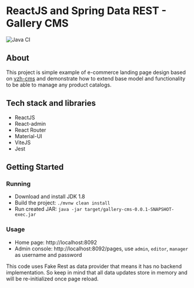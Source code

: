 # ReactJS and Spring Data REST - Gallery CMS
![Java CI](https://github.com/vzhyhunou/gallery-cms/actions/workflows/deploy.yml/badge.svg)
## About
This project is simple example of e-commerce landing page design based on [vzh-cms](https://github.com/vzhyhunou/vzh-cms) and demonstrate how to extend base model and functionality to be able to manage any product catalogs.

## Tech stack and libraries
- ReactJS
- React-admin
- React Router
- Material-UI
- ViteJS
- Jest

## Getting Started
### Running
- Download and install JDK 1.8
- Build the project: `./mvnw clean install`
- Run created JAR: `java -jar target/gallery-cms-0.0.1-SNAPSHOT-exec.jar`
### Usage
- Home page: http://localhost:8092
- Admin console: http://localhost:8092/pages, use `admin`, `editor`, `manager` as username and password

This code uses Fake Rest as data provider that means it has no backend implementation.
So keep in mind that all data updates store in memory and will be re-initialized once page reload.
